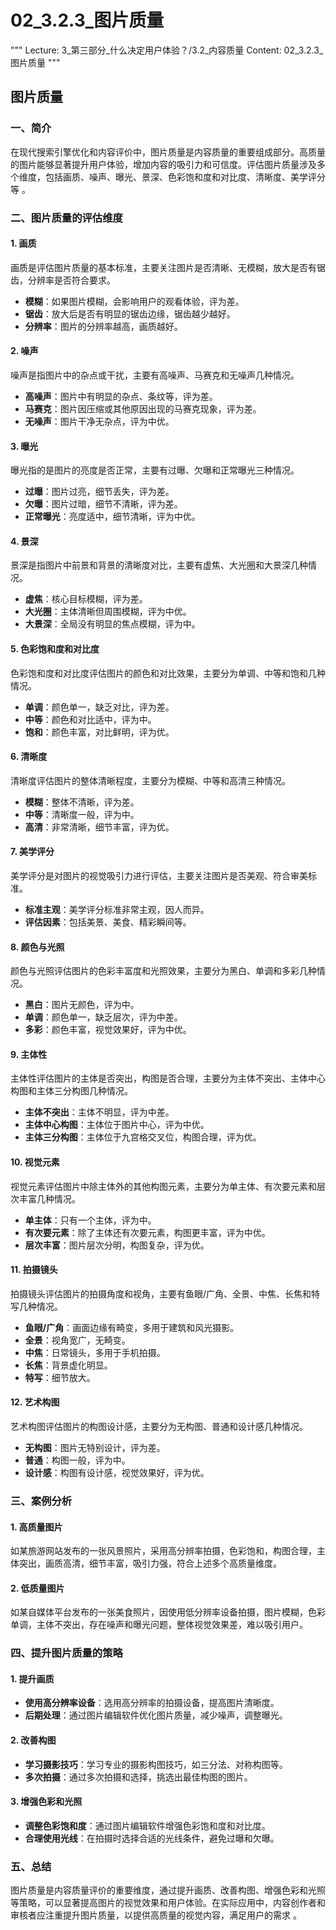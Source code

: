 # 02_3.2.3_图片质量

"""
Lecture: 3_第三部分_什么决定用户体验？/3.2_内容质量
Content: 02_3.2.3_图片质量
"""

## 图片质量

### 一、简介
在现代搜索引擎优化和内容评价中，图片质量是内容质量的重要组成部分。高质量的图片能够显著提升用户体验，增加内容的吸引力和可信度。评估图片质量涉及多个维度，包括画质、噪声、曝光、景深、色彩饱和度和对比度、清晰度、美学评分等    。

### 二、图片质量的评估维度

#### 1. 画质
画质是评估图片质量的基本标准，主要关注图片是否清晰、无模糊，放大是否有锯齿，分辨率是否符合要求。
- **模糊**：如果图片模糊，会影响用户的观看体验，评为差。
- **锯齿**：放大后是否有明显的锯齿边缘，锯齿越少越好。
- **分辨率**：图片的分辨率越高，画质越好。

#### 2. 噪声
噪声是指图片中的杂点或干扰，主要有高噪声、马赛克和无噪声几种情况。
- **高噪声**：图片中有明显的杂点、条纹等，评为差。
- **马赛克**：图片因压缩或其他原因出现的马赛克现象，评为差。
- **无噪声**：图片干净无杂点，评为中优。

#### 3. 曝光
曝光指的是图片的亮度是否正常，主要有过曝、欠曝和正常曝光三种情况。
- **过曝**：图片过亮，细节丢失，评为差。
- **欠曝**：图片过暗，细节不清晰，评为差。
- **正常曝光**：亮度适中，细节清晰，评为中优。

#### 4. 景深
景深是指图片中前景和背景的清晰度对比，主要有虚焦、大光圈和大景深几种情况。
- **虚焦**：核心目标模糊，评为差。
- **大光圈**：主体清晰但周围模糊，评为中优。
- **大景深**：全局没有明显的焦点模糊，评为中。

#### 5. 色彩饱和度和对比度
色彩饱和度和对比度评估图片的颜色和对比效果，主要分为单调、中等和饱和几种情况。
- **单调**：颜色单一，缺乏对比，评为差。
- **中等**：颜色和对比适中，评为中。
- **饱和**：颜色丰富，对比鲜明，评为优。

#### 6. 清晰度
清晰度评估图片的整体清晰程度，主要分为模糊、中等和高清三种情况。
- **模糊**：整体不清晰，评为差。
- **中等**：清晰度一般，评为中。
- **高清**：非常清晰，细节丰富，评为优。

#### 7. 美学评分
美学评分是对图片的视觉吸引力进行评估，主要关注图片是否美观、符合审美标准。
- **标准主观**：美学评分标准非常主观，因人而异。
- **评估因素**：包括美景、美食、精彩瞬间等。

#### 8. 颜色与光照
颜色与光照评估图片的色彩丰富度和光照效果，主要分为黑白、单调和多彩几种情况。
- **黑白**：图片无颜色，评为中。
- **单调**：颜色单一，缺乏层次，评为中差。
- **多彩**：颜色丰富，视觉效果好，评为中优。

#### 9. 主体性
主体性评估图片的主体是否突出，构图是否合理，主要分为主体不突出、主体中心构图和主体三分构图几种情况。
- **主体不突出**：主体不明显，评为中差。
- **主体中心构图**：主体位于图片中心，评为中优。
- **主体三分构图**：主体位于九宫格交叉位，构图合理，评为优。

#### 10. 视觉元素
视觉元素评估图片中除主体外的其他构图元素，主要分为单主体、有次要元素和层次丰富几种情况。
- **单主体**：只有一个主体，评为中。
- **有次要元素**：除了主体还有次要元素，构图更丰富，评为中优。
- **层次丰富**：图片层次分明，构图复杂，评为优。

#### 11. 拍摄镜头
拍摄镜头评估图片的拍摄角度和视角，主要有鱼眼/广角、全景、中焦、长焦和特写几种情况。
- **鱼眼/广角**：画面边缘有畸变，多用于建筑和风光摄影。
- **全景**：视角宽广，无畸变。
- **中焦**：日常镜头，多用于手机拍摄。
- **长焦**：背景虚化明显。
- **特写**：细节放大。

#### 12. 艺术构图
艺术构图评估图片的构图设计感，主要分为无构图、普通和设计感几种情况。
- **无构图**：图片无特别设计，评为差。
- **普通**：构图一般，评为中。
- **设计感**：构图有设计感，视觉效果好，评为优。

### 三、案例分析

#### 1. 高质量图片
如某旅游网站发布的一张风景照片，采用高分辨率拍摄，色彩饱和，构图合理，主体突出，画质高清，细节丰富，吸引力强，符合上述多个高质量维度。

#### 2. 低质量图片
如某自媒体平台发布的一张美食照片，因使用低分辨率设备拍摄，图片模糊，色彩单调，主体不突出，存在噪声和曝光问题，整体视觉效果差，难以吸引用户。

### 四、提升图片质量的策略

#### 1. 提升画质
- **使用高分辨率设备**：选用高分辨率的拍摄设备，提高图片清晰度。
- **后期处理**：通过图片编辑软件优化图片质量，减少噪声，调整曝光。

#### 2. 改善构图
- **学习摄影技巧**：学习专业的摄影构图技巧，如三分法、对称构图等。
- **多次拍摄**：通过多次拍摄和选择，挑选出最佳构图的图片。

#### 3. 增强色彩和光照
- **调整色彩饱和度**：通过图片编辑软件增强色彩饱和度和对比度。
- **合理使用光线**：在拍摄时选择合适的光线条件，避免过曝和欠曝。

### 五、总结
图片质量是内容质量评价的重要维度，通过提升画质、改善构图、增强色彩和光照等策略，可以显著提高图片的视觉效果和用户体验。在实际应用中，内容创作者和审核者应注重提升图片质量，以提供高质量的视觉内容，满足用户的需求    。